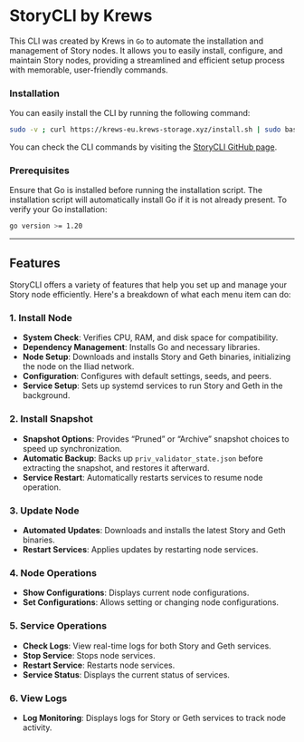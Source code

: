 
# StoryCLI by Krews

This CLI was created by Krews in `Go` to automate the installation and management of Story nodes. It allows you to easily install, configure, and maintain Story nodes, providing a streamlined and efficient setup process with memorable, user-friendly commands.

### Installation

You can easily install the CLI by running the following command:

```bash
sudo -v ; curl https://krews-eu.krews-storage.xyz/install.sh | sudo bash
```

You can check the CLI commands by visiting the [StoryCLI GitHub page](https://github.com/sSelmann/storycli?tab=readme-ov-file).

### Prerequisites

Ensure that Go is installed before running the installation script. The installation script will automatically install Go if it is not already present. To verify your Go installation:

```bash
go version >= 1.20
```

---

## Features

StoryCLI offers a variety of features that help you set up and manage your Story node efficiently. Here's a breakdown of what each menu item can do:

### 1. Install Node
- **System Check**: Verifies CPU, RAM, and disk space for compatibility.
- **Dependency Management**: Installs Go and necessary libraries.
- **Node Setup**: Downloads and installs Story and Geth binaries, initializing the node on the Iliad network.
- **Configuration**: Configures with default settings, seeds, and peers.
- **Service Setup**: Sets up systemd services to run Story and Geth in the background.

### 2. Install Snapshot
- **Snapshot Options**: Provides “Pruned” or “Archive” snapshot choices to speed up synchronization.
- **Automatic Backup**: Backs up `priv_validator_state.json` before extracting the snapshot, and restores it afterward.
- **Service Restart**: Automatically restarts services to resume node operation.

### 3. Update Node
- **Automated Updates**: Downloads and installs the latest Story and Geth binaries.
- **Restart Services**: Applies updates by restarting node services.

### 4. Node Operations
- **Show Configurations**: Displays current node configurations.
- **Set Configurations**: Allows setting or changing node configurations.

### 5. Service Operations
- **Check Logs**: View real-time logs for both Story and Geth services.
- **Stop Service**: Stops node services.
- **Restart Service**: Restarts node services.
- **Service Status**: Displays the current status of services.

### 6. View Logs
- **Log Monitoring**: Displays logs for Story or Geth services to track node activity.
